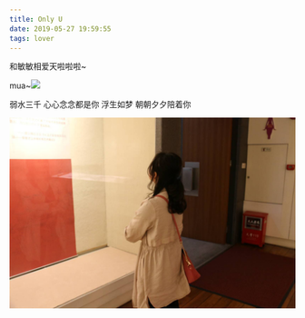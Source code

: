 ```yaml
---
title: Only U
date: 2019-05-27 19:59:55
tags: lover
---
```

和敏敏相爱<html><strong><script language="JavaScript" type="text/javascript">var urodz= new Date("5/8/2019");var now = new Date();var ile = now.getTime() - urodz.getTime();var dni = Math.floor(ile / (1000 * 60 * 60 * 24));document.write(+dni)</script></strong></html>天啦啦啦~

mua~<img src="https://pic.sopili.net/pub/emoji/noto-emoji/png/128/emoji_u1f495.png">


弱水三千 心心念念都是你
浮生如梦 朝朝夕夕陪着你 

![Only U](img/mm.jpg "所谓伊人 在水一方")